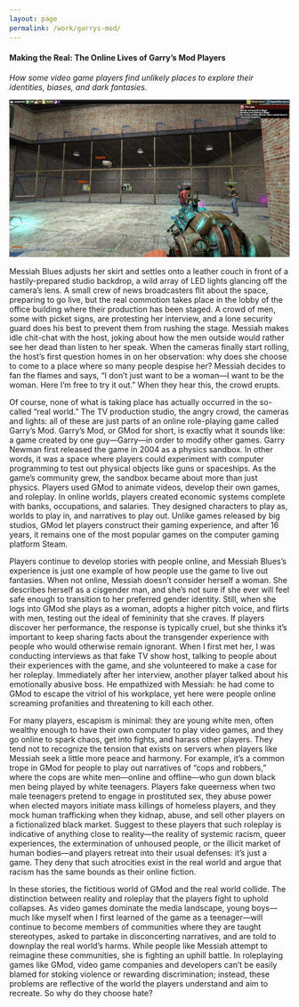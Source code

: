 ```yaml
---
layout: page
permalink: /work/garrys-mod/
---
```

#### Making the Real: The Online Lives of Garry’s Mod Players

*How some video game players find unlikely places to explore their identities, biases, and dark fantasies.*

![Garry's Mod](/images/garrysmod.jpg)

Messiah Blues adjusts her skirt and settles onto a leather couch in front of a hastily-prepared studio backdrop, a wild array of LED lights glancing off the camera’s lens. A small crew of news broadcasters flit about the space, preparing to go live, but the real commotion takes place in the lobby of the office building where their production has been staged. A crowd of men, some with picket signs, are protesting her interview, and a lone security guard does his best to prevent them from rushing the stage. Messiah makes idle chit-chat with the host, joking about how the men outside would rather see her dead than listen to her speak. When the cameras finally start rolling, the host’s first question homes in on her observation: why does she choose to come to a place where so many people despise her? Messiah decides to fan the flames and says, “I don’t just want to be a woman—I want to be the woman. Here I’m free to try it out.” When they hear this, the crowd erupts.

Of course, none of what is taking place has actually occurred in the so-called “real world.” The TV production studio, the angry crowd, the cameras and lights: all of these are just parts of an online role-playing game called Garry’s Mod. Garry’s Mod, or GMod for short, is exactly what it sounds like: a game created by one guy—Garry—in order to modify other games. Garry Newman first released the game in 2004 as a physics sandbox. In other words, it was a space where players could experiment with computer programming to test out physical objects like guns or spaceships. As the game’s community grew, the sandbox became about more than just physics. Players used GMod to animate videos, develop their own games, and roleplay. In online worlds, players created economic systems complete with banks, occupations, and salaries. They designed characters to play as, worlds to play in, and narratives to play out. Unlike games released by big studios, GMod let players construct their gaming experience, and after 16 years, it remains one of the most popular games on the computer gaming platform Steam.

Players continue to develop stories with people online, and Messiah Blues’s experience is just one example of how people use the game to live out fantasies. When not online, Messiah doesn’t consider herself a woman. She describes herself as a cisgender man, and she’s not sure if she ever will feel safe enough to transition to her preferred gender identity. Still, when she logs into GMod she plays as a woman, adopts a higher pitch voice, and flirts with men, testing out the ideal of femininity that she craves. If players discover her performance, the response is typically cruel, but she thinks it’s important to keep sharing facts about the transgender experience with people who would otherwise remain ignorant. When I first met her, I was conducting interviews as that fake TV show host, talking to people about their experiences with the game, and she volunteered to make a case for her roleplay. Immediately after her interview, another player talked about his emotionally abusive boss. He empathized with Messiah: he had come to GMod to escape the vitriol of his workplace, yet here were people online screaming profanities and threatening to kill each other.

For many players, escapism is minimal: they are young white men, often wealthy enough to have their own computer to play video games, and they go online to spark chaos, get into fights, and harass other players. They tend not to recognize the tension that exists on servers when players like Messiah seek a little more peace and harmony. For example, it’s a common trope in GMod for people to play out narratives of “cops and robbers,” where the cops are white men—online and offline—who gun down black men being played by white teenagers. Players fake queerness when two male teenagers pretend to engage in prostituted sex, they abuse power when elected mayors initiate mass killings of homeless players, and they mock human trafficking when they kidnap, abuse, and sell other players on a fictionalized black market. Suggest to these players that such roleplay is indicative of anything close to reality—the reality of systemic racism, queer experiences, the extermination of unhoused people, or the illicit market of human bodies—and players retreat into their usual defenses: it’s just a game. They deny that such atrocities exist in the real world and argue that racism has the same bounds as their online fiction.

In these stories, the fictitious world of GMod and the real world collide. The distinction between reality and roleplay that the players fight to uphold collapses. As video games dominate the media landscape, young boys—much like myself when I first learned of the game as a teenager—will continue to become members of communities where they are taught stereotypes, asked to partake in disconcerting narratives, and are told to downplay the real world’s harms. While people like Messiah attempt to reimagine these communities, she is fighting an uphill battle. In roleplaying games like GMod, video game companies and developers can’t be easily blamed for stoking violence or rewarding discrimination; instead, these problems are reflective of the world the players understand and aim to recreate. So why do they choose hate?
